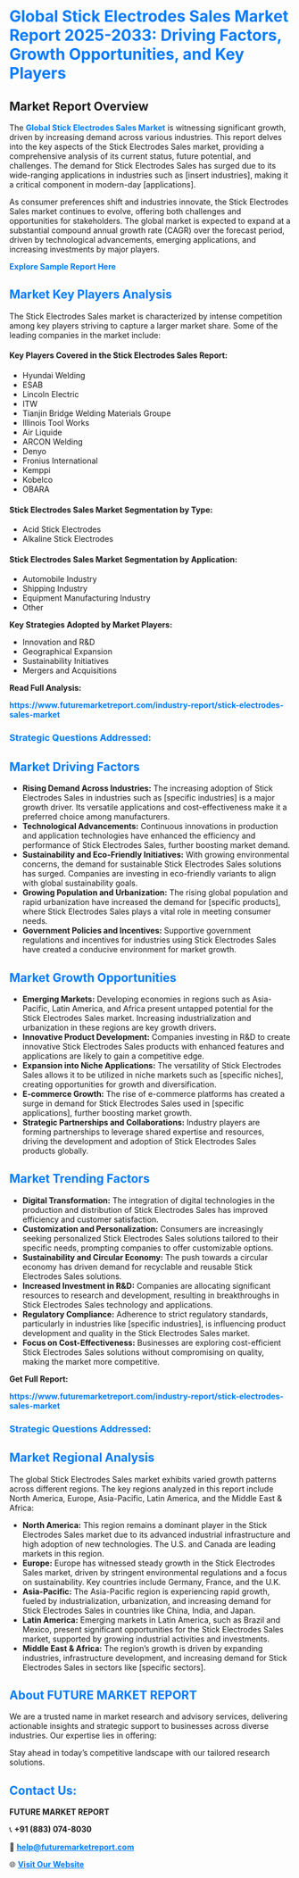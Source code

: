 <h1 style="color: #007BFF;">Global Stick Electrodes Sales Market Report 2025-2033: Driving Factors, Growth Opportunities, and Key Players</h1>

<section id="overview">
<h2>Market Report Overview</h2>
<p>The <a href="https://www.futuremarketreport.com/industry-report/stick-electrodes-sales-market" style="color: #007BFF; text-decoration: none;"><strong>Global Stick Electrodes Sales Market</strong></a> is witnessing significant growth, driven by increasing demand across various industries. This report delves into the key aspects of the Stick Electrodes Sales market, providing a comprehensive analysis of its current status, future potential, and challenges. The demand for Stick Electrodes Sales has surged due to its wide-ranging applications in industries such as [insert industries], making it a critical component in modern-day [applications].</p>
<p>As consumer preferences shift and industries innovate, the Stick Electrodes Sales market continues to evolve, offering both challenges and opportunities for stakeholders. The global market is expected to expand at a substantial compound annual growth rate (CAGR) over the forecast period, driven by technological advancements, emerging applications, and increasing investments by major players.</p>
</section>

<section id="overview">
<p><a href="https://www.futuremarketreport.com/request-sample/reportId=109591" style="color: #007BFF; text-decoration: none;"><strong>Explore Sample Report Here</strong></a></p>
</section>

<section id="key-players">
<h2 style="color: #007BFF;">Market Key Players Analysis</h2>
<p>The Stick Electrodes Sales market is characterized by intense competition among key players striving to capture a larger market share. Some of the leading companies in the market include:</p>
<h4>Key Players Covered in the Stick Electrodes Sales Report:</h4>
<ul><li>Hyundai Welding</li><li>ESAB</li><li>Lincoln Electric</li><li>ITW</li><li>Tianjin Bridge Welding Materials Groupe</li><li>Illinois Tool Works</li><li>Air Liquide</li><li>ARCON Welding</li><li>Denyo</li><li>Fronius International</li><li>Kemppi</li><li>Kobelco</li><li>OBARA</li></ul>
<h4>Stick Electrodes Sales Market Segmentation by Type:</h4>
<ul><li>Acid Stick Electrodes</li><li>Alkaline Stick Electrodes</li></ul>

<h4>Stick Electrodes Sales Market Segmentation by Application:</h4>
<ul><li>Automobile Industry</li><li>Shipping Industry</li><li>Equipment Manufacturing Industry</li><li>Other</li></ul>
<p><strong>Key Strategies Adopted by Market Players:</strong></p>
<ul>
<li>Innovation and R&D</li>
<li>Geographical Expansion</li>
<li>Sustainability Initiatives</li>
<li>Mergers and Acquisitions</li>
</ul>
</section>

<section>
<p><strong>Read Full Analysis: </strong></p><a href="https://www.futuremarketreport.com/industry-report/stick-electrodes-sales-market" style="color: #007BFF; text-decoration: none;"><strong>https://www.futuremarketreport.com/industry-report/stick-electrodes-sales-market</strong></a>
<h3 style="color: #007BFF;">Strategic Questions Addressed:</h3>
</section>

<section id="driving-factors">
<h2 style="color: #007BFF;">Market Driving Factors</h2>
<ul>
<li><strong>Rising Demand Across Industries:</strong> The increasing adoption of Stick Electrodes Sales in industries such as [specific industries] is a major growth driver. Its versatile applications and cost-effectiveness make it a preferred choice among manufacturers.</li>
<li><strong>Technological Advancements:</strong> Continuous innovations in production and application technologies have enhanced the efficiency and performance of Stick Electrodes Sales, further boosting market demand.</li>
<li><strong>Sustainability and Eco-Friendly Initiatives:</strong> With growing environmental concerns, the demand for sustainable Stick Electrodes Sales solutions has surged. Companies are investing in eco-friendly variants to align with global sustainability goals.</li>
<li><strong>Growing Population and Urbanization:</strong> The rising global population and rapid urbanization have increased the demand for [specific products], where Stick Electrodes Sales plays a vital role in meeting consumer needs.</li>
<li><strong>Government Policies and Incentives:</strong> Supportive government regulations and incentives for industries using Stick Electrodes Sales have created a conducive environment for market growth.</li>
</ul>
</section>

<section id="growth-opportunities">
<h2 style="color: #007BFF;">Market Growth Opportunities</h2>
<ul>
<li><strong>Emerging Markets:</strong> Developing economies in regions such as Asia-Pacific, Latin America, and Africa present untapped potential for the Stick Electrodes Sales market. Increasing industrialization and urbanization in these regions are key growth drivers.</li>
<li><strong>Innovative Product Development:</strong> Companies investing in R&D to create innovative Stick Electrodes Sales products with enhanced features and applications are likely to gain a competitive edge.</li>
<li><strong>Expansion into Niche Applications:</strong> The versatility of Stick Electrodes Sales allows it to be utilized in niche markets such as [specific niches], creating opportunities for growth and diversification.</li>
<li><strong>E-commerce Growth:</strong> The rise of e-commerce platforms has created a surge in demand for Stick Electrodes Sales used in [specific applications], further boosting market growth.</li>
<li><strong>Strategic Partnerships and Collaborations:</strong> Industry players are forming partnerships to leverage shared expertise and resources, driving the development and adoption of Stick Electrodes Sales products globally.</li>
</ul>
</section>

<section id="trending-factors">
<h2 style="color: #007BFF;">Market Trending Factors</h2>
<ul>
<li><strong>Digital Transformation:</strong> The integration of digital technologies in the production and distribution of Stick Electrodes Sales has improved efficiency and customer satisfaction.</li>
<li><strong>Customization and Personalization:</strong> Consumers are increasingly seeking personalized Stick Electrodes Sales solutions tailored to their specific needs, prompting companies to offer customizable options.</li>
<li><strong>Sustainability and Circular Economy:</strong> The push towards a circular economy has driven demand for recyclable and reusable Stick Electrodes Sales solutions.</li>
<li><strong>Increased Investment in R&D:</strong> Companies are allocating significant resources to research and development, resulting in breakthroughs in Stick Electrodes Sales technology and applications.</li>
<li><strong>Regulatory Compliance:</strong> Adherence to strict regulatory standards, particularly in industries like [specific industries], is influencing product development and quality in the Stick Electrodes Sales market.</li>
<li><strong>Focus on Cost-Effectiveness:</strong> Businesses are exploring cost-efficient Stick Electrodes Sales solutions without compromising on quality, making the market more competitive.</li>
</ul>
</section>

<section>
<p><strong>Get Full Report: </strong></p><a href="https://www.futuremarketreport.com/industry-report/stick-electrodes-sales-market" style="color: #007BFF; text-decoration: none;"><strong>https://www.futuremarketreport.com/industry-report/stick-electrodes-sales-market</strong></a>
<h3 style="color: #007BFF;">Strategic Questions Addressed:</h3>
</section>


<section id="regional-analysis">
<h2 style="color: #007BFF;">Market Regional Analysis</h2>
<p>The global Stick Electrodes Sales market exhibits varied growth patterns across different regions. The key regions analyzed in this report include North America, Europe, Asia-Pacific, Latin America, and the Middle East & Africa:</p>
<ul>
<li><strong>North America:</strong> This region remains a dominant player in the Stick Electrodes Sales market due to its advanced industrial infrastructure and high adoption of new technologies. The U.S. and Canada are leading markets in this region.</li>
<li><strong>Europe:</strong> Europe has witnessed steady growth in the Stick Electrodes Sales market, driven by stringent environmental regulations and a focus on sustainability. Key countries include Germany, France, and the U.K.</li>
<li><strong>Asia-Pacific:</strong> The Asia-Pacific region is experiencing rapid growth, fueled by industrialization, urbanization, and increasing demand for Stick Electrodes Sales in countries like China, India, and Japan.</li>
<li><strong>Latin America:</strong> Emerging markets in Latin America, such as Brazil and Mexico, present significant opportunities for the Stick Electrodes Sales market, supported by growing industrial activities and investments.</li>
<li><strong>Middle East & Africa:</strong> The region’s growth is driven by expanding industries, infrastructure development, and increasing demand for Stick Electrodes Sales in sectors like [specific sectors].</li>
</ul>
</section>

<footer>
<h2 style="color: #007BFF;">About FUTURE MARKET REPORT</h2>
<p>We are a trusted name in market research and advisory services, delivering actionable insights and strategic support to businesses across diverse industries. Our expertise lies in offering:</p>

<p>Stay ahead in today’s competitive landscape with our tailored research solutions.</p>

<h2 style="color: #007BFF;">Contact Us:</h2>
<p><strong>FUTURE MARKET REPORT</strong></p>
<p>📞 <strong>+91 (883) 074-8030</strong></p>
<p>📧 <strong><a href="mailto:help@futuremarketreport.com" style="color: #007BFF;">help@futuremarketreport.com</a></strong></p>
<p>🌐 <strong><a href="https://www.futuremarketreport.com/" style="color: #007BFF;">Visit Our Website</a></strong></p>
</footer>